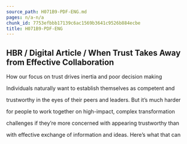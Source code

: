 ```yaml
---
source_path: H071B9-PDF-ENG.md
pages: n/a-n/a
chunk_id: 7753efbbb17139c6ac1569b3641c9526b884ecbe
title: H071B9-PDF-ENG
---
```

## HBR / Digital Article / When Trust Takes Away from Effective Collaboration

How our focus on trust drives inertia and poor decision making

Individuals naturally want to establish themselves as competent and

trustworthy in the eyes of their peers and leaders. But it’s much harder

for people to work together on high-impact, complex transformation

challenges if they’re more concerned with appearing trustworthy than

with effective exchange of information and ideas. Here’s what that can

